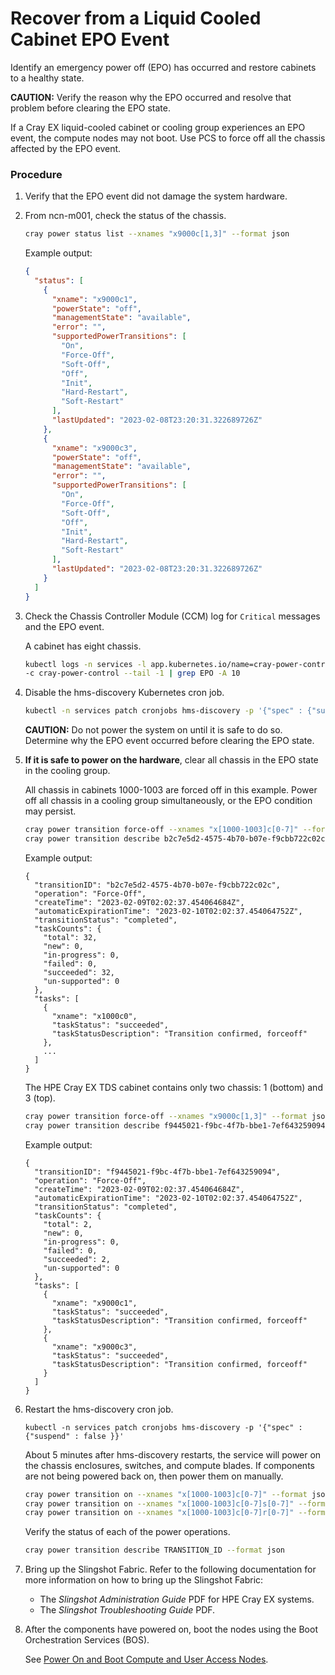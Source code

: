 # Recover from a Liquid Cooled Cabinet EPO Event

Identify an emergency power off \(EPO\) has occurred and restore cabinets to a healthy state.

**CAUTION:** Verify the reason why the EPO occurred and resolve that problem before clearing the EPO state.

If a Cray EX liquid-cooled cabinet or cooling group experiences an EPO event, the compute nodes may not boot. Use PCS to force off all the chassis affected by the EPO event.

### Procedure

1.  Verify that the EPO event did not damage the system hardware.

2.  From ncn-m001, check the status of the chassis.

    ```bash
    cray power status list --xnames "x9000c[1,3]" --format json
    ```

    Example output:

    ```json
    {
      "status": [
        {
          "xname": "x9000c1",
          "powerState": "off",
          "managementState": "available",
          "error": "",
          "supportedPowerTransitions": [
            "On",
            "Force-Off",
            "Soft-Off",
            "Off",
            "Init",
            "Hard-Restart",
            "Soft-Restart"
          ],
          "lastUpdated": "2023-02-08T23:20:31.322689726Z"
        },
        {
          "xname": "x9000c3",
          "powerState": "off",
          "managementState": "available",
          "error": "",
          "supportedPowerTransitions": [
            "On",
            "Force-Off",
            "Soft-Off",
            "Off",
            "Init",
            "Hard-Restart",
            "Soft-Restart"
          ],
          "lastUpdated": "2023-02-08T23:20:31.322689726Z"
        }
      ]
    }
    ```

3.  Check the Chassis Controller Module \(CCM\) log for `Critical` messages and the EPO event.

    A cabinet has eight chassis.

    ```bash
    kubectl logs -n services -l app.kubernetes.io/name=cray-power-control \
    -c cray-power-control --tail -1 | grep EPO -A 10
    ```

4.  Disable the hms-discovery Kubernetes cron job.

    ```bash
    kubectl -n services patch cronjobs hms-discovery -p '{"spec" : {"suspend" : true }}'
    ```

    **CAUTION:** Do not power the system on until it is safe to do so. Determine why the EPO event occurred before clearing the EPO state.

5.  **If it is safe to power on the hardware**, clear all chassis in the EPO state in the cooling group.

    All chassis in cabinets 1000-1003 are forced off in this example. Power off all chassis in a cooling group simultaneously, or the EPO condition may persist.

    ```bash
    cray power transition force-off --xnames "x[1000-1003]c[0-7]" --format json
    cray power transition describe b2c7e5d2-4575-4b70-b07e-f9cbb722c02c --format json
    ```

    Example output:

    ```
    {
      "transitionID": "b2c7e5d2-4575-4b70-b07e-f9cbb722c02c",
      "operation": "Force-Off",
      "createTime": "2023-02-09T02:02:37.454064684Z",
      "automaticExpirationTime": "2023-02-10T02:02:37.454064752Z",
      "transitionStatus": "completed",
      "taskCounts": {
        "total": 32,
        "new": 0,
        "in-progress": 0,
        "failed": 0,
        "succeeded": 32,
        "un-supported": 0
      },
      "tasks": [
        {
          "xname": "x1000c0",
          "taskStatus": "succeeded",
          "taskStatusDescription": "Transition confirmed, forceoff"
        },
        ...
      ]
    }
    ```

    The HPE Cray EX TDS cabinet contains only two chassis: 1 \(bottom\) and 3 \(top\).

    ```bash
    cray power transition force-off --xnames "x9000c[1,3]" --format json
    cray power transition describe f9445021-f9bc-4f7b-bbe1-7ef643259094 --format json
    ```

    Example output:

    ```
    {
      "transitionID": "f9445021-f9bc-4f7b-bbe1-7ef643259094",
      "operation": "Force-Off",
      "createTime": "2023-02-09T02:02:37.454064684Z",
      "automaticExpirationTime": "2023-02-10T02:02:37.454064752Z",
      "transitionStatus": "completed",
      "taskCounts": {
        "total": 2,
        "new": 0,
        "in-progress": 0,
        "failed": 0,
        "succeeded": 2,
        "un-supported": 0
      },
      "tasks": [
        {
          "xname": "x9000c1",
          "taskStatus": "succeeded",
          "taskStatusDescription": "Transition confirmed, forceoff"
        },
        {
          "xname": "x9000c3",
          "taskStatus": "succeeded",
          "taskStatusDescription": "Transition confirmed, forceoff"
        }
      ]
    }
    ```

6.  Restart the hms-discovery cron job.

    ```screen
    kubectl -n services patch cronjobs hms-discovery -p '{"spec" : {"suspend" : false }}'
    ```

    About 5 minutes after hms-discovery restarts, the service will power on the chassis enclosures, switches, and compute blades. If components are not being powered back on, then power them on manually.

    ```bash
    cray power transition on --xnames "x[1000-1003]c[0-7]" --format json
    cray power transition on --xnames "x[1000-1003]c[0-7]s[0-7]" --format json
    cray power transition on --xnames "x[1000-1003]c[0-7]r[0-7]" --format json
    ```

    Verify the status of each of the power operations.

    ```bash
    cray power transition describe TRANSITION_ID --format json
    ```

7.  Bring up the Slingshot Fabric.
    Refer to the following documentation for more information on how to bring up the Slingshot Fabric:
    -  The *Slingshot Administration Guide* PDF for HPE Cray EX systems.
    -  The *Slingshot Troubleshooting Guide* PDF.

8.  After the components have powered on, boot the nodes using the Boot Orchestration Services \(BOS\).

    See [Power On and Boot Compute and User Access Nodes](../Power_On_and_Boot_Compute_Nodes_and_User_Access_Nodes.md).

